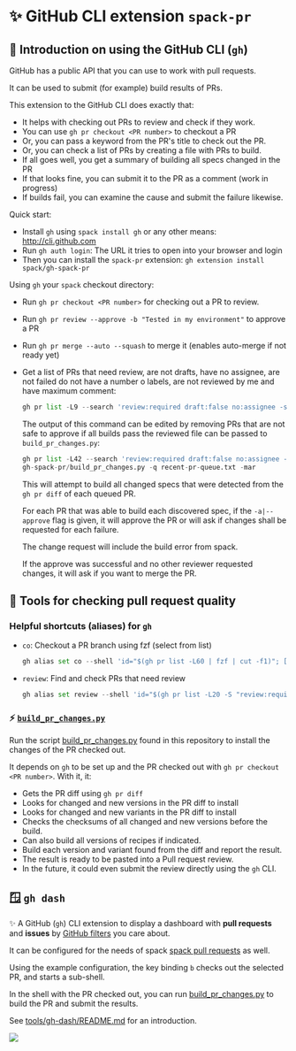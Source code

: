 # ✨ GitHub CLI extension `spack-pr`

## 🌅 Introduction on using the GitHub CLI (`gh`)

GitHub has a public API that you can use to work with pull requests.

It can be used to submit (for example) build results of PRs.

This extension to the GitHub CLI does exactly that:

- It helps with checking out PRs to review and check if they work.
- You can use `gh pr checkout <PR number>` to checkout a PR
- Or, you can pass a keyword from the PR's title to check out the PR.
- Or, you can check a list of PRs by creating a file with PRs to build.
- If all goes well, you get a summary of building all specs changed in the PR
- If that looks fine, you can submit it to the PR as a comment (work in progress)
- If builds fail, you can examine the cause and submit the failure likewise.

Quick start:

- Install `gh` using `spack install gh` or any other means: <http://cli.github.com>
- Run `gh auth login`: The URL it tries to open into your browser and login
- Then you can install the `spack-pr` extension: `gh extension install spack/gh-spack-pr`

Using `gh` your `spack` checkout directory:

- Run `gh pr checkout <PR number>` for checking out a PR to review.
- Run `gh pr review --approve -b "Tested in my environment"` to approve a PR
- Run `gh pr merge --auto --squash` to merge it (enables auto-merge if not ready yet)
- Get a list of PRs that need review, are not drafts, have no assignee, are not failed
  do not have a number o labels, are not reviewed by me and have maximum comment:

  ```py
  gh pr list -L9 --search 'review:required draft:false no:assignee -status:failure -label:changes-requested -label:waiting-on-maintainer -label:waiting-on-dependency -label:question updated:>=2024-05-01' `
  ```

  The output of this command can be edited by removing PRs
  that are not safe to approve if all builds pass the reviewed
  file can be passed to `build_pr_changes.py`:

  ```py
  gh pr list -L42 --search 'review:required draft:false no:assignee -status:failure -label:changes-requested -label:waiting-on-maintainer -label:waiting-on-dependency -label:question updated:>=2024-05-01' >recent-pr-queue.txt
  gh-spack-pr/build_pr_changes.py -q recent-pr-queue.txt -mar
  ```

  This will attempt to build all changed specs that were detected
  from the `gh pr diff` of each queued PR.

  For each PR that was able to build each discovered spec,
  if the `-a|--approve` flag is given, it will approve the PR
  or will ask if changes shall be requested for each failure.

  The change request will include the build error from spack.

  If the approve was successful and no other reviewer requested
  changes, it will ask if you want to merge the PR.

## 📝 Tools for checking pull request quality

### Helpful shortcuts (aliases) for `gh`

- `co`: Checkout a PR branch using fzf (select from list)

  ```py
  gh alias set co --shell 'id="$(gh pr list -L60 | fzf | cut -f1)"; [ -n "$id" ] && gh pr checkout "$id"'
  ```

- `review`: Find and check PRs that need review

  ```py
  gh alias set review --shell 'id="$(gh pr list -L20 -S "review:required draft:false no:assignee -status:failure -label:changes-requested -label:waiting-on-maintainer -label:waiting-on-dependency"|fzf|cut -f1)"; [ -n "$id" ] && gh pr checkout $id && gh pr view -c && gh pr diff'
  ```

### ⚡️ [`build_pr_changes.py`](build_pr_changes.py)

Run the script
[build_pr_changes.py](build_pr_changes.py)
found in this repository to install the changes of the PR checked out.

It depends on `gh` to be set up and the PR checked out with `gh pr checkout <PR number>`.
With it, it:

- Gets the PR diff using `gh pr diff`
- Looks for changed and new versions in the PR diff to install
- Looks for changed and new variants in the PR diff to install
- Checks the checksums of all changed and new versions before the build.
- Can also build all versions of recipes if indicated.
- Build each version and variant found from the diff and report the result.
- The result is ready to be pasted into a Pull request review.
- In the future, it could even submit the review directly using the `gh` CLI.

## 🪟 `gh dash`

✨ A GitHub (`gh`) CLI extension to display a dashboard with
**pull requests** and **issues** by
[GitHub filters](https://docs.github.com/en/search-github/searching-on-github/searching-issues-and-pull-requests)
you care about.

It can be configured for the needs of spack
[spack pull requests](https://github.com/spack/spack/pulls) as well.

Using the example configuration, the key binding `b` checks out the
selected PR, and starts a sub-shell.

In the shell with the PR checked out, you can run
[build_pr_changes.py](build_pr_changes.py) to build the PR and submit the results.

See [tools/gh-dash/README.md](cli-extensions/gh-dash/README.md) for an introduction.

<img src="https://user-images.githubusercontent.com/6196971/198704107-6775a0ba-669d-418b-9ae9-59228aaa84d1.gif">
